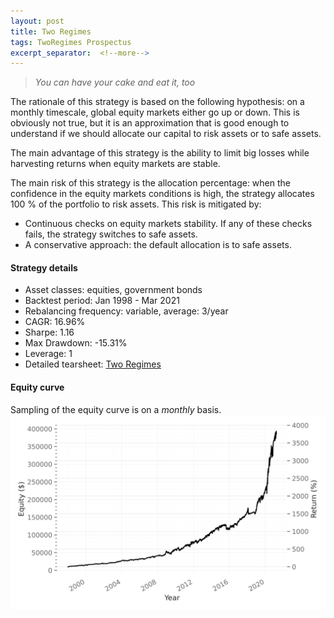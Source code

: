 ```yaml
---
layout: post
title: Two Regimes
tags: TwoRegimes Prospectus
excerpt_separator:  <!--more-->
---
```


> _You can have your cake and eat it, too_

The rationale of this strategy is based on the following hypothesis: on a monthly timescale, global equity markets either go up or down. This is obviously not true, but it is an approximation that is good enough to understand if we should allocate our capital to risk assets or to safe assets.

The main advantage of this strategy is the ability to limit big losses while harvesting returns when equity markets are stable.

The main risk of this strategy is the allocation percentage: when the confidence in the equity markets conditions is high, the strategy allocates 100 % of the portfolio to risk assets. This risk is mitigated by:
* Continuous checks on equity markets stability. If any of these checks fails, the strategy switches to safe assets.
* A conservative approach: the default allocation is to safe assets.

#### Strategy details
* Asset classes: equities, government bonds
* Backtest period: Jan 1998 - Mar 2021
* Rebalancing frequency: variable, average: 3/year
* CAGR: 16.96%
* Sharpe: 1.16
* Max Drawdown: -15.31%
* Leverage: 1
* Detailed tearsheet: [Two Regimes](/tearsheets/two_regimes.html)

#### Equity curve
Sampling of the equity curve is on a _monthly_ basis.
![Two Regimes](/images/two_regimes.svg)

